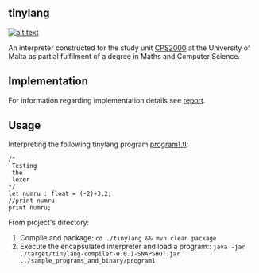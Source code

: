 ## tinylang

[![alt text](https://img.shields.io/badge/report-pdf-blue "report")](/documentation/main.pdf)



An interpreter constructed for the study unit [CPS2000](https://www.um.edu.mt/courses/studyunit/CPS2000) at the University of Malta as partial fulfilment of a degree in Maths and Computer Science.
## Implementation
For information regarding implementation details see [report](/documentation/main.pdf).
## Usage

Interpreting the following tinylang program [program1.tl](/sample_programs_and_binary/program1.tl):
```
/*
 Testing
 the
 lexer
*/
let numru : float = (-2)+3.2;
//print numru
print numru;
```

From project's directory:

1. Compile and package: `cd ./tinylang && mvn clean package`
2. Execute the encapsulated interpreter and load a program::  `java -jar ./target/tinylang-compiler-0.0.1-SNAPSHOT.jar ../sample_programs_and_binary/program1`




